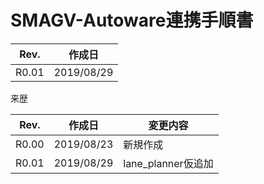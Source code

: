 # SMAGV-Autoware連携手順書



| Rev.  | 作成日     |
| ----- | ---------- |
| R0.01 | 2019/08/29 |



来歴

| Rev.  | 作成日     | 変更内容           |
| ----- | ---------- | ------------------ |
| R0.00 | 2019/08/23 | 新規作成           |
| R0.01 | 2019/08/29 | lane_planner仮追加 |

